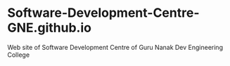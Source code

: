 # Software-Development-Centre-GNE.github.io
Web site of Software Development Centre of Guru Nanak Dev Engineering College
